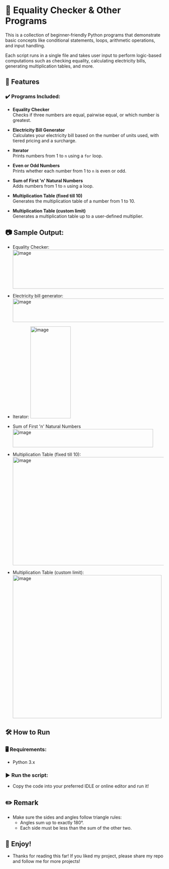 # 🧮 Equality Checker & Other Programs

This is a collection of beginner-friendly Python programs that demonstrate basic concepts like conditional statements, loops, arithmetic operations, and input handling.

Each script runs in a single file and takes user input to perform logic-based computations such as checking equality, calculating electricity bills, generating multiplication tables, and more.


## 📌 Features

### ✔️ Programs Included:

- **Equality Checker**  
  Checks if three numbers are equal, pairwise equal, or which number is greatest.

- **Electricity Bill Generator**  
  Calculates your electricity bill based on the number of units used, with tiered pricing and a surcharge.

- **Iterator**  
  Prints numbers from 1 to `n` using a `for` loop.

- **Even or Odd Numbers**  
  Prints whether each number from 1 to `n` is even or odd.

- **Sum of First 'n' Natural Numbers**  
  Adds numbers from 1 to `n` using a loop.

- **Multiplication Table (fixed till 10)**  
  Generates the multiplication table of a number from 1 to 10.

- **Multiplication Table (custom limit)**  
  Generates a multiplication table up to a user-defined multiplier.

## 📷 Sample Output:

- Equality Checker:
  <img width="489" height="124" alt="image" src="https://github.com/user-attachments/assets/3713a657-3c01-4b0d-974b-2d84d3c82407" />

- Electricity bill generator:
  <img width="636" height="75" alt="image" src="https://github.com/user-attachments/assets/0dfd8655-1599-43b6-a0fc-6e93aea35732" />

- Iterator:
  <img width="128" height="292" alt="image" src="https://github.com/user-attachments/assets/927682a6-0307-4ac1-9576-e3677c76ec91" />

- Sum of First 'n' Natural Numbers
  <img width="446" height="58" alt="image" src="https://github.com/user-attachments/assets/0e5a0ad2-cf7f-4df8-9215-04aba90971d5" />

- Multiplication Table (fixed till 10):
  <img width="581" height="344" alt="image" src="https://github.com/user-attachments/assets/e9a73bba-e422-4c06-9a29-e93db1c65a81" />

- Multiplication Table (custom limit):
  <img width="473" height="455" alt="image" src="https://github.com/user-attachments/assets/c2ce4bad-3c82-496f-82d0-ec66cebc51e5" />


## 🛠 How to Run

### 🖥 Requirements:
- Python 3.x

### ▶️ Run the script:
- Copy the code into your preferred IDLE or online editor and run it!


## ✏️ Remark
- Make sure the sides and angles follow triangle rules:
  - Angles sum up to exactly 180°.
  - Each side must be less than the sum of the other two.


## 🌱 Enjoy!
- Thanks for reading this far! If you liked my project, please share my repo and follow me for more projects!
